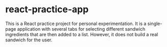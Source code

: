 # react-practice-app
 This is a React practice project for personal experimentation. It is a single-page application with several tabs for selecting different sandwich ingredients that are then added to a list. However, it does not build a real sandwich for the user. 
